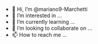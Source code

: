 - 👋 Hi, I’m @mariano9-Marchetti
- 👀 I’m interested in ...
- 🌱 I’m currently learning ...
- 💞️ I’m looking to collaborate on ...
- 📫 How to reach me ...

<!---
mariano9-Marchetti/mariano9-Marchetti is a ✨ special ✨ repository because its `README.md` (this file) appears on your GitHub profile.
You can click the Preview link to take a look at your changes.
--->
